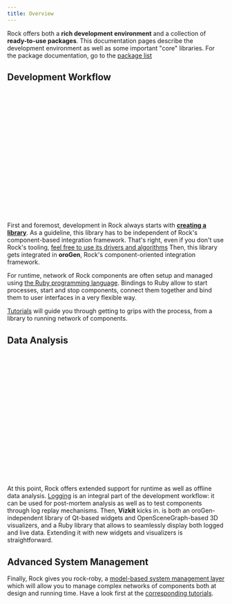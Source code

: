 ```yaml
---
title: Overview 
---
```


Rock offers both a __rich development environment__ and a collection of
__ready-to-use packages__. This documentation pages describe the development
environment as well as some important "core" libraries. For the package
documentation, go to the [package list](/pkg)


Development Workflow
--------------------

<div class="fullwidth_video_400">
<iframe data-src="http://www.youtube.com/embed/UkZYiw7crbw" width="400" height="290" frameborder="0">Youtube Video</iframe>
</div>

First and foremost, development in Rock always starts with __[creating a
library](tutorials/100_basics_create_library.html)__. As a guideline, this
library has to be independent of Rock's component-based integration framework.
That's right, even if you don't use Rock's tooling, [feel free to use its
drivers and algorithms](packages/outside_of_rock.html) Then, this library gets
integrated in __oroGen__, Rock's component-oriented integration framework.

For runtime, network of Rock components are often setup and managed using [the
Ruby programming language](http://ruby-lang.org). Bindings to Ruby allow to start
processes, start and stop components, connect them together and bind them to
user interfaces in a very flexible way.

[Tutorials](tutorials/index.html) will guide you through getting to grips with
the process, from a library to running network of components.

Data Analysis
-------------
<div class="fullwidth_video_400">
<iframe data-src="http://www.youtube.com/embed/PhHFzCNvjlQ" width="400" height="290" frameborder="0">Youtube Video</iframe>
</div>

At this point, Rock offers extended support for runtime as well as offline data
analysis. [Logging](data_analysis/index.html) is an integral part of the
development workflow: it can be used for post-mortem analysis as well as to
test components through log replay mechanisms. Then, __Vizkit__ kicks in. is
both an oroGen-independent library of Qt-based widgets and OpenSceneGraph-based
3D visualizers, and a Ruby library that allows to seamlessly display both
logged and live data. Extending it with new widgets and visualizers is
straightforward.

Advanced System Management
--------------------------
Finally, Rock gives you rock-roby, a [model-based system management
layer](system/index.html) which will allow you to manage complex networks of
components both at design and running time. Have a look first at the
[corresponding tutorials](system_management_tutorials/).

<div class="fullwidth_video_400">
<iframe data-src="http://www.youtube.com/embed/QKl_0pGIfqI" width="400" height="300" frameborder="0">Youtube Video</iframe>
</div>

